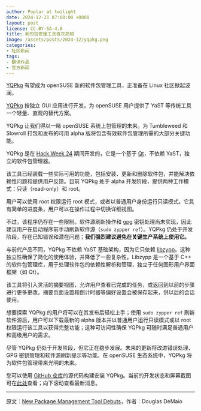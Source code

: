 ```yaml
---
author: Poplar at twilight
date: 2024-12-21 07:00:00 +0800
layout: post
license: CC-BY-SA-4.0
title: 新的包管理工具首次亮相
image: /assets/posts/2024-12/yqpkg.png
categories:
- 社区新闻
tags:
- 翻译作品
- 官方新闻
---
```


[YQPkg] 有望成为 openSUSE 新的软件包管理工具，正准备在 Linux 社区掀起波澜。

[YQPkg]: https://github.com/shundhammer/yqpkg

[YQPkg] 按独立 GUI 应用进行开发，为 openSUSE 用户提供了 YaST 等传统工具一个轻量、直观的替代方案。

YQPkg 让我们得以一睹 openSUSE 系统上包管理的未来。为 Tumbleweed 和 Slowroll 打包和发布的可用 alpha 版将包含有效软件包管理所需的大部分关键功能。

YQPkg 是在 [Hack Week 24] 期间开发的，它是一个基于 [Qt]，不依赖 YaST，独立的软件包管理器。

[Hack Week 24]: https://hackweek.opensuse.org/24/projects/yqpkg-bringing-the-single-package-selection-back-to-life
[Qt]: https://www.qt.io/

该工具已经装载一些实际可用的功能，包括安装、更新和删除软件包，并能解决依赖性问题和提供用户反馈。目前 YQPkg 处于 alpha 开发阶段，提供两种工作模式：只读（read-only）和 root。

用户可以使用 root 权限运行 root 模式，或者以普通用户身份运行只读模式。它具有简单的进度条，用户可以在操作过程中切换详细视图。

不过，该程序仍存在一些限制。软件源刷新操作和 [gpg] 密钥处理尚未实现，因此建议用户在启动程序前手动刷新软件源（`sudo zypper ref`）。YQPkg 仍处于开发阶段，存在已知错误和潜在问题；<strong>我们强烈建议避免在关键生产系统上使用它。</strong>

[gpg]: https://gnupg.org/

与前代产品不同，YQPkg 不依赖 YaST 基础架构，因为它只依赖 [libzypp]。这种独立性确保了简化的使用体验，并降低了一些复杂性。Libzypp 是一个基于 C++ 的软件包管理库，用于处理软件包的依赖性解析和管理，独立于任何图形用户界面框架（如 Qt）。

[libzypp]: https://github.com/openSUSE/libzypp

该工具将引入灵活的摘要视图，允许用户查看已完成的任务，或返回到以前的步骤进行更多更改。摘要页面设置和倒计时器等偏好设置会被保存起来，供以后的会话使用。

想要探索 YQPkg 的用户将可以在其发布后轻松上手；使用 `sudo zypper ref` 刷新软件源后，用户可以下载最新的 alpha 版本并以普通用户运行只读模式或以 root 权限运行该工具以获得完整功能；这种可访问性确保 YQPkg 可随时满足普通用户和高级用户的需求。

尽管 YQPkg 仍处于开发阶段，但它正在稳步发展。未来的更新将改进错误处理、GPG 密钥管理和软件源刷新提示等功能。在 openSUSE 生态系统中，YQPkg 将为软件包管理带来光明的未来。

您可以使用 [GitHub 仓库][YQPkg]的源代码构建安装 YQPkg。当前的开发状态和屏幕截图可在[此处]查看；向下滚动查看最新消息。

[此处]: https://github.com/shundhammer/yqpkg/issues/1

----

原文：[New Package Management Tool Debuts](https://news.opensuse.org/2024/12/20/new-pkg-mgmt-tool-debuts/)，作者：Douglas DeMaio
